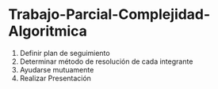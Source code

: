 # Trabajo-Parcial-Complejidad-Algoritmica
1) Definir plan de seguimiento
2) Determinar método de resolución de cada integrante
3) Ayudarse mutuamente
4) Realizar Presentación
